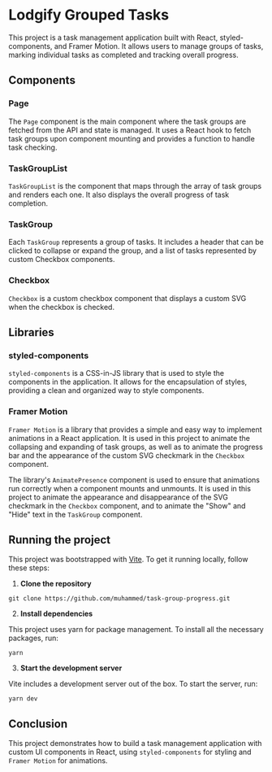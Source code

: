 # Lodgify Grouped Tasks

This project is a task management application built with React, styled-components, and Framer Motion. It allows users to manage groups of tasks, marking individual tasks as completed and tracking overall progress.

## Components

### Page

The `Page` component is the main component where the task groups are fetched from the API and state is managed. It uses a React hook to fetch task groups upon component mounting and provides a function to handle task checking.

### TaskGroupList

`TaskGroupList` is the component that maps through the array of task groups and renders each one. It also displays the overall progress of task completion.

### TaskGroup

Each `TaskGroup` represents a group of tasks. It includes a header that can be clicked to collapse or expand the group, and a list of tasks represented by custom Checkbox components.

### Checkbox

`Checkbox` is a custom checkbox component that displays a custom SVG when the checkbox is checked.

## Libraries

### styled-components

`styled-components` is a CSS-in-JS library that is used to style the components in the application. It allows for the encapsulation of styles, providing a clean and organized way to style components.

### Framer Motion

`Framer Motion` is a library that provides a simple and easy way to implement animations in a React application. It is used in this project to animate the collapsing and expanding of task groups, as well as to animate the progress bar and the appearance of the custom SVG checkmark in the `Checkbox` component.

The library's `AnimatePresence` component is used to ensure that animations run correctly when a component mounts and unmounts. It is used in this project to animate the appearance and disappearance of the SVG checkmark in the `Checkbox` component, and to animate the "Show" and "Hide" text in the `TaskGroup` component.

## Running the project

This project was bootstrapped with [Vite](https://vitejs.dev/). To get it running locally, follow these steps:

1. **Clone the repository**

```shell
git clone https://github.com/muhammed/task-group-progress.git
```

2. **Install dependencies**

This project uses yarn for package management. To install all the necessary packages, run:

```shell
yarn
```

3. **Start the development server**

Vite includes a development server out of the box. To start the server, run:

```shell
yarn dev
```

## Conclusion

This project demonstrates how to build a task management application with custom UI components in React, using `styled-components` for styling and `Framer Motion` for animations.
